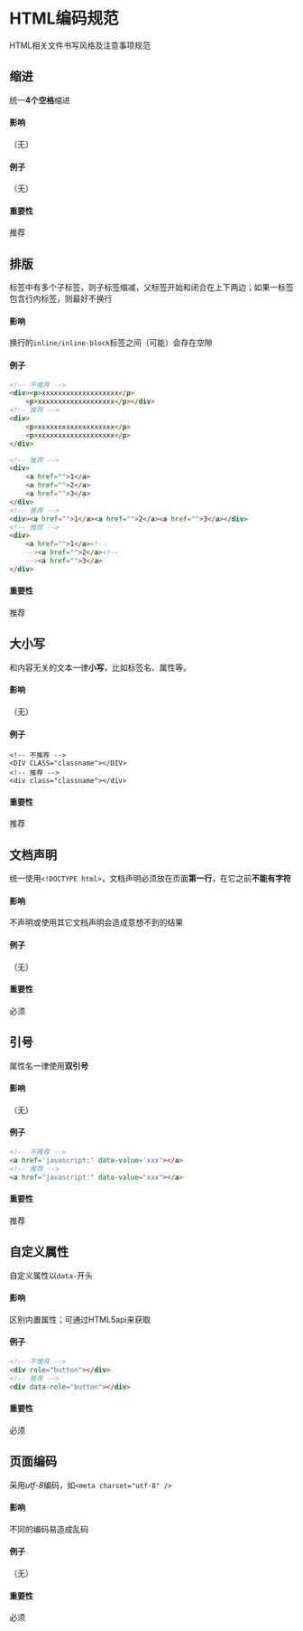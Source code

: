# HTML编码规范

HTML相关文件书写风格及注意事项规范

## 缩进

统一**4个空格**缩进

#### 影响

（无）

#### 例子

（无）

#### 重要性

推荐


## 排版

标签中有多个子标签，则子标签缩减，父标签开始和闭合在上下两边；如果一标签包含行内标签，则最好不换行

#### 影响

换行的`inline/inline-block`标签之间（可能）会存在空隙

#### 例子

```html
<!-- 不推荐 -->
<div><p>xxxxxxxxxxxxxxxxxxx</p>
    <p>xxxxxxxxxxxxxxxxxxx</p></div>
<!-- 推荐 -->
<div>
    <p>xxxxxxxxxxxxxxxxxxx</p>
    <p>xxxxxxxxxxxxxxxxxxx</p>
</div>
```
```html
<!-- 推荐 -->
<div>
    <a href="">1</a>
    <a href="">2</a>
    <a href="">3</a>
</div>
<!-- 推荐 -->
<div><a href="">1</a><a href="">2</a><a href="">3</a></div>
<!-- 推荐 -->
<div>
    <a href="">1</a><!--
    --><a href="">2</a><!--
    --><a href="">3</a>
</div>
```

#### 重要性

推荐


## 大小写

和内容无关的文本一律**小写**，比如标签名、属性等。

#### 影响

（无）

#### 例子

    <!-- 不推荐 -->
    <DIV CLASS="classname"></DIV>
    <!-- 推荐 -->
    <div class="classname"></div>

#### 重要性

推荐


## 文档声明

统一使用`<!DOCTYPE html>`，文档声明必须放在页面**第一行**，在它之前**不能有字符**

#### 影响

不声明或使用其它文档声明会造成意想不到的结果

#### 例子

（无）

#### 重要性

必须


## 引号

属性名一律使用**双引号**

#### 影响

（无）

#### 例子

```html
<!-- 不推荐 -->
<a href='javascript:' data-value='xxx'></a>
<!-- 推荐 -->
<a href="javascript:" data-value="xxx"></a>
```

#### 重要性

推荐


## 自定义属性

自定义属性以`data-`开头

#### 影响

区别内置属性；可通过HTML5api来获取

#### 例子

```html
<!-- 不推荐 -->
<div role="button"></div>
<!-- 推荐 -->
<div data-role="button"></div>
```

#### 重要性

必须


## 页面编码

采用*utf-8*编码，如`<meta charset="utf-8" />`

#### 影响

不同的编码易造成乱码

#### 例子

（无）

#### 重要性

必须
